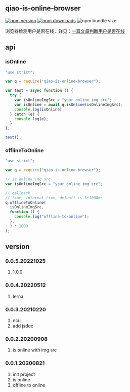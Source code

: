 ## qiao-is-online-browser

[![npm version](https://img.shields.io/npm/v/qiao-is-online-browser.svg?style=flat-square)](https://www.npmjs.org/package/qiao-is-online-browser)
[![npm downloads](https://img.shields.io/npm/dm/qiao-is-online-browser.svg?style=flat-square)](https://npm-stat.com/charts.html?package=qiao-is-online-browser)
![npm bundle size](https://img.shields.io/bundlephobia/minzip/qiao-is-online-browser)

浏览器检测用户是否在线，详见：[一篇文章判断用户是否在线](https://blog.insistime.com/is-online)

## api

### isOnline

```javascript
"use strict";

var q = require("qiao-is-online-browser");

var test = async function () {
  try {
    var isOnlineImgSrc = "your online img src";
    var isOnline = await q.isOnline(isOnlineImgSrc);
    console.log(isOnline);
  } catch (e) {
    console.log(e);
  }
};

test();
```

### offlineToOnline

```javascript
"use strict";

var q = require("qiao-is-online-browser");

// is online img src
var isOnlineImgSrc = "your online img src";

// callback
// time, interval time, default is 3*1000ms
q.offlineToOnline(
  isOnlineImgSrc,
  function () {
    console.log("offline-to-online");
  },
  3 * 1000
);
```

## version

### 0.0.5.20221025

1. 1.0.0

### 0.0.4.20220512

1. lerna

### 0.0.3.20210220

1. ncu
2. add jsdoc

### 0.0.2.20200908

1. is online with img src

### 0.0.1.20200821

1. init project
2. is online
3. offline to online
